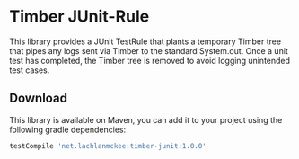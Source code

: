 # Timber JUnit-Rule

This library provides a JUnit TestRule that plants a temporary Timber tree that pipes any logs sent via Timber to the standard System.out. Once a unit test has completed, the Timber tree is removed to avoid logging unintended test cases.

## Download
This library is available on Maven, you can add it to your project using the following gradle dependencies:

```gradle
testCompile 'net.lachlanmckee:timber-junit:1.0.0'
```
